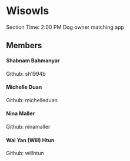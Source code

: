 # Wisowls
Section Time: 2:00 PM
Dog owner matching app

## Members

#### Shabnam Bahmanyar
Github: sh1994b

#### Michelle Duan
Github: michelleduan

#### Nina Maller
Github: ninamaller

#### Wai Yan (Will) Htun
Github: willhtun
